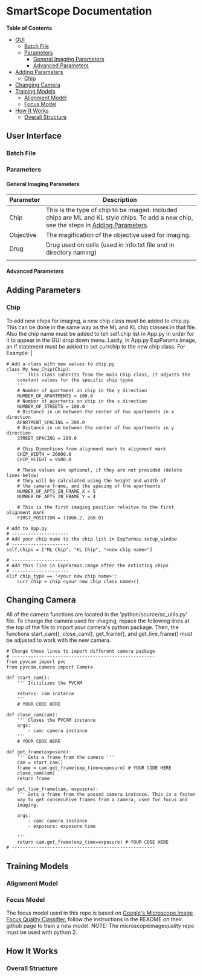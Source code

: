 # SmartScope Documentation

**Table of Contents**

- [GUI](#User-Interface)
  - [Batch File](#Batch-File)
  - [Parameters](#Parameters)
    - [General Imaging Parameters](#General-Imaging-Parameters)
    - [Advanced Parameters](#General-Imaging-Parameters)
- [Adding Parameters](#Adding-Parameters)
  - [Chip](#Chip)
- [Changing Camera](#Changing-Camera)
- [Training Models](#Training-Models)
  - [Alignment Model](#Alignment-Model)
  - [Focus Model](#Focus-Model)
- [How It Works](#How-It-Works)
  - [Overall Structure](#Overall-Structure)

    

## User Interface
### Batch File

### Parameters
#### General Imaging Parameters
| Parameter     | Description   |
| ------------- | ------------- |
| Chip          | This is the type of chip to be imaged. Included chips are ML and KL style chips. To add a new chip, see the steps in [Adding Parameters](#Adding-Parameters).|
| Objective | The magification of the objective used for imaging. |
| Drug | Drug used on cells (used in info.txt file and in directory naming) |
| | | 
#### Advanced Parameters

## Adding Parameters
### Chip
 To add new chips for imaging, a new chip class must be added to chip.py. This can be done in the same way as the ML and KL chip classes in that file. Also the chip name must be added to teh self.chip list in App.py in order for it to appear in the GUI drop down menu. Lastly, in App.py ExpParams.image, an if statement must be added to set currchip to the new chip class. For Example: |
```
# Add a class with new values to chip.py 
class My_New_Chip(Chip):
    ''' This class inherits from the main Chip class, it adjusts the 
    constant values for the specific chip types
    '''
    # Number of apartment on chip in the y direction
    NUMBER_OF_APARTMENTS = 100.0
    # Number of apartents on chip in the x direction
    NUMBER_OF_STREETS = 100.0
    # Distance in um between the center of two apartments in x direction
    APARTMENT_SPACING = 200.0
    # Distance in um between the center of two apartments in y direction
    STREET_SPACING = 200.0

    # Chip Dimentions from alignment mark to alignment mark
    CHIP_WIDTH = 26000.0
    CHIP_HEIGHT = 9500.0

    # These values are optional, if they are not provided (delete lines below)
    # they will be calculated using the height and width of 
    # the camera frame, and the spacing of the apartments
    NUMBER_OF_APTS_IN_FRAME_X = 5
    NUMBER_OF_APTS_IN_FRAME_Y = 4

    # This is the first imaging position relaitve to the first alignment mark
    FIRST_POSITION = (1066.2, 266.0)
```
```
# Add to App.py
# ---------------------
# Add your chip name to the chip list in ExpParmas.setup_window
# ---------------------
self.chips = ["ML Chip", "KL Chip", "<new chip name>"]

# ---------------------
# Add this line in ExpParmas.image after the extisting chips 
# ---------------------
elif chip_type == '<your new chip name>':
    curr_chip = chip.<your new chip class name>()
``` 
## Changing  Camera
All of the camera functions are located in the 'python/source/sc_utils.py' file. To change the camera used for imaging, repace the following lines at the top of the file to import your camera's python package. Then, the functions start_cam(), close_cam(), get_frame(), and get_live_frame() must be adjusted to work with the new camera.
```
# Change these lines to import different camera package
# -----------------------------------------------------
from pyvcam import pvc
from pyvcam.camera import Camera

def start_cam():
    ''' Initilizes the PVCAM

    returns: cam instance
    '''
    # YOUR CODE HERE

def close_cam(cam):
    ''' Closes the PVCAM instance
    args:
        - cam: camera instance
    '''
    # YOUR CODE HERE

def get_frame(exposure):
    ''' Gets a frame from the camera '''
    cam = start_cam()
    frame = cam.get_frame(exp_time=exposure) # YOUR CODE HERE
    close_cam(cam)
    return frame

def get_live_frame(cam, exposure):
    ''' Gets a frame from the passed camera instance. This is a faster 
    way to get consecutive frames from a camera, used for focus and 
    imaging.

    args:
        - cam: camera instance 
        - exposure: exposure time

    '''
    return cam.get_frame(exp_time=exposure) # YOUR CODE HERE
# -----------------------------------------------------
```
## Training Models
### Alignment Model

### Focus Model
The focus model used in this repo is based on [Google's Microscope Image Focus Quality Classifier](https://github.com/google/microscopeimagequality), follow the instructions in the README on their github page to train a new model.
NOTE: The microscopeimagequality repo must be used with python 2.

## How It Works
### Overall Structure

